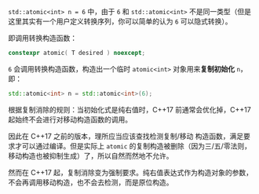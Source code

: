 `std::atomic<int> n = 6` 中，由于 `6` 和 `std::atomic<int>` 不是同一类型（但是这里其实有一个用户定义转换序列，你可以简单的认为 `6` 可以隐式转换）。

即调用转换构造函数：

```cpp
constexpr atomic( T desired ) noexcept;
```

`6` 会调用转换构造函数，构造出一个临时 `atomic<int>` 对象用来**复制初始化** `n`，即：

```cpp
std::atomic<int> n = std::atomic<int>(6);
```

根据复制消除的规则：当初始化式是纯右值时，C++17 前通常会优化掉，C++17 起始终不会进行对移动构造函数的调用。

因此在 C++17 之前的版本，理所应当应该查找检测复制/移动 构造函数，满足要求才可以通过编译。但是实际上 `atomic` 的复制构造被删除（因为三/五/零法则，移动构造也被抑制生成）了，所以自然而然地不允许。

然而在 C++17 起，复制消除变为强制要求。纯右值表达式作为构造对象的参数，不会再调用移动构造，也不会去检测，而是原位构造。